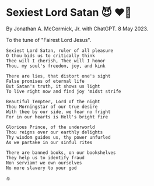 # Sexiest Lord Satan 😈 ❤‍🔥

By Jonathan A. McCormick, Jr. with ChatGPT. 8 May 2023.

To the tune of "Fairest Lord Jesus".

```
Sexiest Lord Satan, ruler of all pleasure
O thou bids us to critically think
Thee will I cherish, Thee will I honor
Thou, my soul's freedom, joy, and kink

There are lies, that distort one's sight
False promises of eternal life
But Satan's truth, it shows us light
To live right now and find joy 'midst strife

Beautiful Tempter, Lord of the night
Thou Morningstar of our true desire
With thee by our side, we fear no fright
For in our hearts is Hell's bright fire

Glorious Prince, of the underworld
Thou reigns over our earthly delights
Thy wisdom guides us, thy power unfurled
As we partake in our sinful rites

There are banned books, on our bookshelves
They help us to identify fraud
Non serviam! we own ourselves
No more slavery to your god
```

⛧
